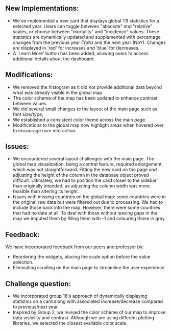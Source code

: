 ## New Implementations:
- We've implemented a new card that displays global TB statistics for a selected year. Users can toggle between "absolute" and "relative" scales, or choose between "mortality" and "incidence" values. These statistics are dynamically updated and supplemented with percentage changes from the previous year (YoN) and the next year (NoY). Changes are displayed in 'red' for increases and 'blue' for decreases.
- A 'Learn More' button has been added, allowing users to access additional details about the dashboard.

## Modifications:
- We removed the histogram as it did not provide additional data beyond what was already visible in the global map.
- The color scheme of the map has been updated to enhance contrast between values.
- We did several small changes to the layout of the main page such as font size/type, 
- We established a consistent color theme across the main page.
- Modifications to the global map now highlight areas when hovered over to encourage user interaction.

## Issues:
- We encountered several layout challenges with the main page. The global map visualization, being a central feature, required enlargement, which was not straightforward. Fitting the new card on the page and adjusting the height of the column in the database object proved difficult. Ultimately, we had to position the card closer to the sidebar than originally intended, as adjusting the column width was more feasible than altering its height.
- Issues with missing countries on the global map: some countries were in the original raw data but were filtered out due to processing. We had to include those back into the map. However, there were some countries that had no data at all. To deal with those without leaving gaps in the map we imputed them by filling them with -1 and colouring those in gray

## Feedback:
We have incorporated feedback from our peers and professor by:
- Reordering the widgets, placing the scale option before the value selection.
- Eliminating scrolling on the main page to streamline the user experience.

## Challenge question:
- We incorporated group 18's approach of dynamically displaying statistics on a card along with associated increase/decrease compared to previous/next year. 
- Inspired by Group 2, we revised the color scheme of our map to improve data visibility and contrast. Although we are using different plotting libraries, we selected the closest available color scale.